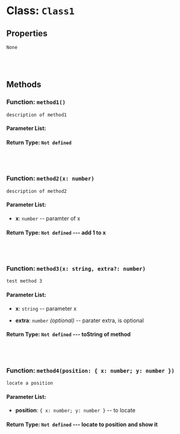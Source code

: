 # Class: `Class1`

    

## Properties

`None`

<br/>
<br/>

## Methods

### Function: `method1()`

    description of method1

#### Parameter List:



#### Return Type: `Not defined` 

<br/>
<br/>

### Function: `method2(x: number)`

    description of method2

#### Parameter List:

- **x**: `number` -- paramter of x


#### Return Type: `Not defined` --- add 1 to x

<br/>
<br/>

### Function: `method3(x: string, extra?: number)`

    test method 3

#### Parameter List:

- **x**: `string` -- parameter x

- **extra**: `number` _(optional)_ -- parater extra, is optional


#### Return Type: `Not defined` --- toString of method

<br/>
<br/>

### Function: `method4(position: { x: number; y: number })`

    locate a position

#### Parameter List:

- **position**: `{ x: number; y: number }` -- to locate


#### Return Type: `Not defined` --- locate to position and show it

